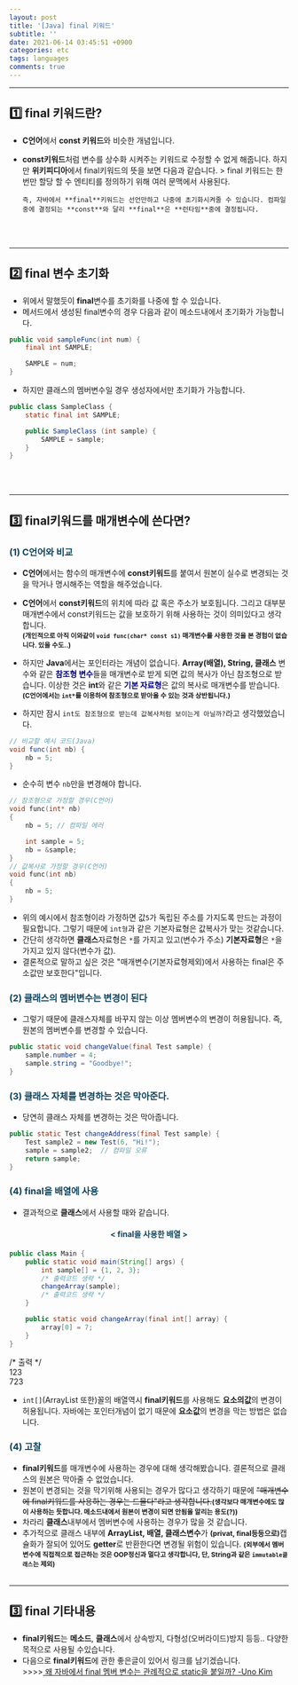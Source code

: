 ```yaml
---
layout: post
title: '[Java] final 키워드'
subtitle: ''
date: 2021-06-14 03:45:51 +0900
categories: etc
tags: languages
comments: true
---
```


---

## 1️⃣ final 키워드란?

- **C언어**에서 **const 키워드**와 비슷한 개념입니다.
- **const키워드**처럼 변수를 상수화 시켜주는 키워드로 수정할 수 없게 해줍니다. 하지만 **위키피디아**에서 final키워드의 뜻을 보면 다음과 같습니다. > final 키워드는 한 번만 할당 할 수 엔티티를 정의하기 위해 여러 문맥에서 사용된다.

      즉, 자바에서 **final**키워드는 선언만하고 나중에 초기화시켜줄 수 있습니다. 컴파일 중에 결정되는 **const**와 달리 **final**은 **런타임**중에 결정됩니다.

  <br><br>

---

## 2️⃣ final 변수 초기화

- 위에서 말했듯이 **final**변수를 초기화를 나중에 할 수 있습니다.
- 메서드에서 생성된 final변수의 경우 다음과 같이 메소드내에서 초기화가 가능합니다.

```java
public void sampleFunc(int num) {
    final int SAMPLE;

    SAMPLE = num;
}
```

- 하지만 클래스의 <rd>멤버변수</rd>일 경우 <rd>생성자</rd>에서만 초기화가 가능합니다.

```java
public class SampleClass {
    static final int SAMPLE;

    public SampleClass (int sample) {
        SAMPLE = sample;
    }
}
```

<br><br>

---

## 3️⃣ final키워드를 매개변수에 쓴다면?

<h3 style="color:#0e435c;">(1) C언어와 비교</h3>

- **C언어**에서는 함수의 매개변수에 **const키워드**를 붙여서 원본이 실수로 변경되는 것을 막거나 명시해주는 역할을 해주었습니다.
- **C언어**에서 **const키워드**의 위치에 따라 <rd>값</rd> 혹은 <rd>주소</rd>가 보호됩니다. 그리고 대부분 매개변수에서 const키워드는 <rd>값</rd>을 보호하기 위해 사용하는 것이 의미있다고 생각합니다.<br>
  <b style="font-size:85%">(개인적으로 아직 이와같이 `void func(char* const s1)` 매개변수를 사용한 것을 본 경험이 없습니다. 있을 수도..)</b>

- 하지만 **Java**에서는 포인터라는 개념이 없습니다. **Array(배열), String, 클래스** 변수와 같은 <b style="color:navy">참조형 변수</b>들을 매개변수로 받게 되면 <rd>값의 복사가 아닌 참조형</rd>으로 받습니다. 이상한 것은 **int**와 같은 <b style="color:navy">기본 자료형</b>은 <rd>값의 복사</rd>로 매개변수를 받습니다. <b style="font-size:85%">(C언어에서는 `int*`를 이용하여 참조형으로 받아올 수 있는 것과 상반됩니다.)</b>

- 하지만 잠시 `int도 참조형으로 받는데 값복사처럼 보이는게 아닐까?`라고 생각했었습니다.

```java
// 비교할 예시 코드(Java)
void func(int nb) {
    nb = 5;
}
```

- 순수히 변수 `nb`만을 변경해야 합니다.

```c
// 참조형으로 가정할 경우(C언어)
void func(int* nb)
{
    nb = 5; // 컴파일 에러

    int sample = 5;
    nb = &sample;
}
// 값복사로 가정할 경우(C언어)
void func(int nb)
{
    nb = 5;
}
```

- 위의 예시에서 참조형이라 가정하면 값`5`가 독립된 주소를 가지도록 만드는 과정이 필요합니다. 그렇기 때문에 `int형`과 같은 <rd>기본자료형</rd>은 값복사가 맞는 것같습니다.
- 간단히 생각하면 **클래스**자료형은 `*`를 가지고 있고(변수가 주소) **기본자료형**은 `*`을 가지고 있지 않다(변수가 값).
- 결론적으로 말하고 싶은 것은 <rd>"매개변수(기본자료형제외)에서 사용하는 final은 주소값만 보호한다"</rd>입니다.

<h3 style="color:#0e435c;">(2) 클래스의 멤버변수는 변경이 된다</h3>

- 그렇기 때문에 클래스자체를 바꾸지 않는 이상 <rd>멤버변수의 변경</rd>이 허용됩니다. 즉, 원본의 멤버변수를 변경할 수 있습니다.

```java
public static void changeValue(final Test sample) {
    sample.number = 4;
    sample.string = "Goodbye!";
}
```

<h3 style="color:#0e435c;">(3) 클래스 자체를 변경하는 것은 막아준다.</h3>

- 당연히 클래스 자체를 변경하는 것은 막아줍니다.

```java
public static Test changeAddress(final Test sample) {
    Test sample2 = new Test(6, "Hi!");
    sample = sample2;  // 컴파일 오류
    return sample;
}
```

<h3 style="color:#0e435c;">(4) final을 배열에 사용</h3>

- 결과적으로 **클래스**에서 사용할 때와 같습니다.
<h4 align="middle" style="color:#0e435c;">&lt; final을 사용한 배열 &gt;</h4>

```java
public class Main {
    public static void main(String[] args) {
        int sample[] = {1, 2, 3};
        /* 출력코드 생략 */
        changeArray(sample);
        /* 출력코드 생략 */
    }

    public static void changeArray(final int[] array) {
        array[0] = 7;
    }
}
```

<kkr>
<rmk>/* 출력 */</rmk><br>
123<br>
723<br>
</kkr>

- `int[]`(ArrayList 또한)꼴의 배열역시 **final키워드**를 사용해도 **요소의값**의 변경이 허용됩니다. 자바에는 포인터개념이 없기 때문에 **요소값**의 변경을 막는 방법은 없습니다.

<h3 style="color:#0e435c;">(4) 고찰</h3>

- **final키워드**를 매개변수에 사용하는 경우에 대해 생각해봤습니다. 결론적으로 클래스의 원본은 막아줄 수 없었습니다.
- 원본이 변경되는 것을 막기위해 사용되는 경우가 많다고 생각하기 때문에 ~~<rd>"매개변수에 final키워드를 사용하는 경우는 드물다"</rd>라고 생각합니다.~~<b style="font-size:85%">(생각보다 매개변수에도 많이 사용하는 듯합니다. 메소드내에서 원본이 변경이 되면 안됨을 알리는 용도(?))</b>
- 차라리 **클래스**내부에서 멤버변수에 사용하는 경우가 많을 것 같습니다.
- 추가적으로 클래스 내부에 **ArrayList, 배열, 클래스변수**가 <b style="font-size:90%">(privat, final등등으로)</b>캡슐화가 잘되어 있어도 **getter**로 반환한다면 변경될 위험이 있습니다. <b style="font-size:85%">(외부에서 멤버변수에 직접적으로 접근하는 것은 OOP정신과 멀다고 생각합니다, 단, String과 같은 `immutable클래스`는 제외)</b>
  <br><br>

---

## 3️⃣ final 기타내용

- **final키워드**는 **메소드**, **클래스**에서 상속방지, 다형성(오버라이드)방지 등등.. 다양한 목적으로 사용될 수있습니다.
- 다음으로 **final키워드**에 관한 좋은글이 있어서 링크를 남기겠습니다.<br>
  &gt;&gt;&gt;&gt;<a href="https://djkeh.github.io/articles/Why-should-final-member-variables-be-conventionally-static-in-Java-kor/"> 왜 자바에서 final 멤버 변수는 관례적으로 static을 붙일까? -Uno Kim</a>
